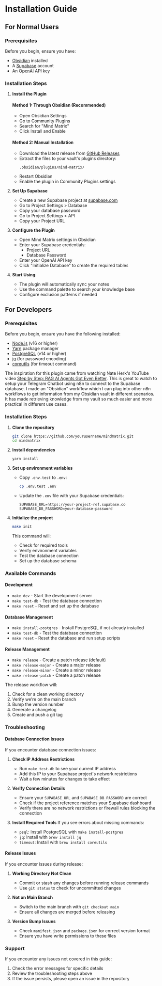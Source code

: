 # Installation Guide

## For Normal Users

### Prerequisites

Before you begin, ensure you have:
- [Obsidian](https://obsidian.md/) installed
- A [Supabase](https://supabase.com) account
- An [OpenAI](https://platform.openai.com/) API key

### Installation Steps

1. **Install the Plugin**

   #### Method 1: Through Obsidian (Recommended)
   - Open Obsidian Settings
   - Go to Community Plugins
   - Search for "Mind Matrix"
   - Click Install and Enable

   #### Method 2: Manual Installation
   - Download the latest release from [GitHub Releases](https://github.com/yourusername/mindmatrix/releases)
   - Extract the files to your vault's plugins directory:
     ```
     .obsidian/plugins/mind-matrix/
     ```
   - Restart Obsidian
   - Enable the plugin in Community Plugins settings

2. **Set Up Supabase**
   - Create a new Supabase project at [supabase.com](https://supabase.com)
   - Go to Project Settings > Database
   - Copy your database password
   - Go to Project Settings > API
   - Copy your Project URL

3. **Configure the Plugin**
   - Open Mind Matrix settings in Obsidian
   - Enter your Supabase credentials:
     - Project URL
     - Database Password
   - Enter your OpenAI API key
   - Click "Initialize Database" to create the required tables

4. **Start Using**
   - The plugin will automatically sync your notes
   - Use the command palette to search your knowledge base
   - Configure exclusion patterns if needed

## For Developers

### Prerequisites

Before you begin, ensure you have the following installed:
- [Node.js](https://nodejs.org/) (v16 or higher)
- [Yarn](https://yarnpkg.com/) package manager
- [PostgreSQL](https://www.postgresql.org/) (v14 or higher)
- [jq](https://stedolan.github.io/jq/) (for password encoding)
- [coreutils](https://www.gnu.org/software/coreutils/) (for timeout command)

The inspiration for this plugin came from watching Nate Herk's YouTube video [Step by Step: RAG AI Agents Got Even Better](https://youtu.be/wEXrbtqNIqI?t=323). This is great to watch to setup your Telegram Chatbot using n8n to connect to the Supabase database. I made an "Obsidian" workflow which I can plug into other n8n workflows to get information from my Obsidian vault in different scenarios. It has made retrieving knowledge from my vault so much easier and more practical in different use cases.

### Installation Steps

1. **Clone the repository**
   ```bash
   git clone https://github.com/yourusername/mindmatrix.git
   cd mindmatrix
   ```

2. **Install dependencies**
   ```bash
   yarn install
   ```

3. **Set up environment variables**
   - Copy `.env.test` to `.env`:
     ```bash
     cp .env.test .env
     ```
   - Update the `.env` file with your Supabase credentials:
     ```
     SUPABASE_URL=https://your-project-ref.supabase.co
     SUPABASE_DB_PASSWORD=your-database-password
     ```

4. **Initialize the project**
   ```bash
   make init
   ```
   This command will:
   - Check for required tools
   - Verify environment variables
   - Test the database connection
   - Set up the database schema

### Available Commands

#### Development
- `make dev` - Start the development server
- `make test-db` - Test the database connection
- `make reset` - Reset and set up the database

#### Database Management
- `make install-postgres` - Install PostgreSQL if not already installed
- `make test-db` - Test the database connection
- `make reset` - Reset the database and run setup scripts

#### Release Management
- `make release` - Create a patch release (default)
- `make release-major` - Create a major release
- `make release-minor` - Create a minor release
- `make release-patch` - Create a patch release

The release workflow will:
1. Check for a clean working directory
2. Verify we're on the main branch
3. Bump the version number
4. Generate a changelog
5. Create and push a git tag

### Troubleshooting

#### Database Connection Issues

If you encounter database connection issues:

1. **Check IP Address Restrictions**
   - Run `make test-db` to see your current IP address
   - Add this IP to your Supabase project's network restrictions
   - Wait a few minutes for changes to take effect

2. **Verify Connection Details**
   - Ensure your `SUPABASE_URL` and `SUPABASE_DB_PASSWORD` are correct
   - Check if the project reference matches your Supabase dashboard
   - Verify there are no network restrictions or firewall rules blocking the connection

3. **Install Required Tools**
   If you see errors about missing commands:
   - `psql`: Install PostgreSQL with `make install-postgres`
   - `jq`: Install with `brew install jq`
   - `timeout`: Install with `brew install coreutils`

#### Release Issues

If you encounter issues during release:

1. **Working Directory Not Clean**
   - Commit or stash any changes before running release commands
   - Use `git status` to check for uncommitted changes

2. **Not on Main Branch**
   - Switch to the main branch with `git checkout main`
   - Ensure all changes are merged before releasing

3. **Version Bump Issues**
   - Check `manifest.json` and `package.json` for correct version format
   - Ensure you have write permissions to these files

### Support

If you encounter any issues not covered in this guide:
1. Check the error messages for specific details
2. Review the troubleshooting steps above
3. If the issue persists, please open an issue in the repository
